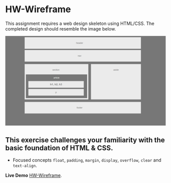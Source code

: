 # HW-Wireframe
This assignment requires a web design skeleton using HTML/CSS. The completed design should resemble the image below. 

![Final Layout](Images/Easier-Layout.png)

## This exercise challenges your familiarity with the basic foundation of HTML & CSS.
* Focused concepts `float`, `padding`, `margin`, `display`, `overflow`, `clear` and `text-align`.

**Live Demo** [HW-Wireframe](https://halo8424.github.io/HW-Wireframe/).